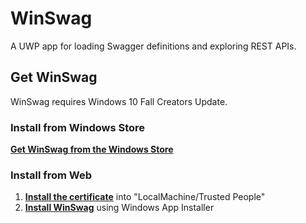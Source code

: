 # WinSwag
A UWP app for loading Swagger definitions and exploring REST APIs.

## Get WinSwag
WinSwag requires Windows 10 Fall Creators Update.

### Install from Windows Store
**[Get WinSwag from the Windows Store](https://www.microsoft.com/store/apps/9nxf9f8sjmdm)**  

### Install from Web
1. **[Install the certificate](http://sven.vinkemeier.de/Downloads/WinSwag/WinSwag_0.6.1.0_x86_x64_arm.cer)** into "LocalMachine/Trusted People"
1. **[Install WinSwag](http://sven.vinkemeier.de/Apps/WinSwag)** using Windows App Installer
